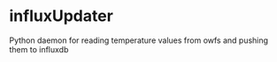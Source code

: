 # influxUpdater
Python daemon for reading temperature values from owfs and pushing them to influxdb
